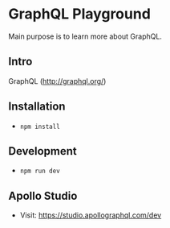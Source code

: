 # GraphQL Playground

Main purpose is to learn more about GraphQL.

## Intro

GraphQL (http://graphql.org/)

## Installation

- `npm install`

## Development

- `npm run dev`

## Apollo Studio

- Visit: https://studio.apollographql.com/dev
